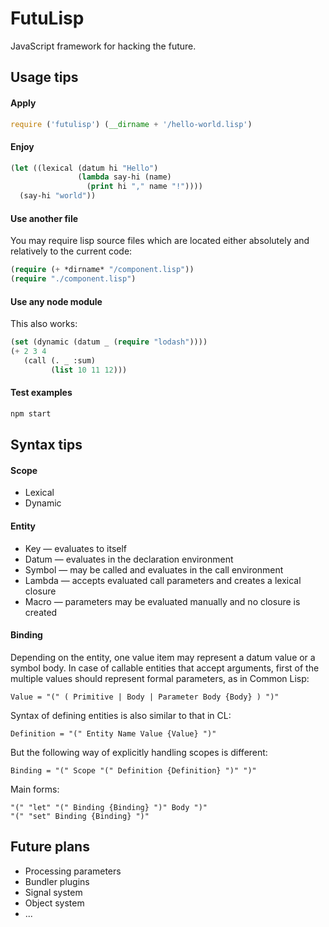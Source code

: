 FutuLisp
========

JavaScript framework for hacking the future.


Usage tips
----------

#### Apply

```javascript
require ('futulisp') (__dirname + '/hello-world.lisp')
```

#### Enjoy

```lisp
(let ((lexical (datum hi "Hello")
               (lambda say-hi (name)
		         (print hi "," name "!"))))
  (say-hi "world"))
```

#### Use another file

You may require lisp source files which are located either absolutely and relatively to the current code:

```lisp
(require (+ *dirname* "/component.lisp"))
(require "./component.lisp")
```

#### Use any node module

This also works:

```lisp
(set (dynamic (datum _ (require "lodash"))))
(+ 2 3 4
   (call (. _ :sum)
	     (list 10 11 12)))
```

#### Test examples

```bash
npm start
```


Syntax tips
-----------

#### Scope

* Lexical
* Dynamic

#### Entity

* Key — evaluates to itself
* Datum — evaluates in the declaration environment
* Symbol — may be called and evaluates in the call environment
* Lambda — accepts evaluated call parameters and creates a lexical closure
* Macro — parameters may be evaluated manually and no closure is created

#### Binding

Depending on the entity,
one value item may represent a datum value or a symbol body.
In case of callable entities that accept arguments,
first of the multiple values should represent formal parameters,
as in Common Lisp:

```
Value = "(" ( Primitive | Body | Parameter Body {Body} ) ")"
```

Syntax of defining entities is also similar to that in CL:

```
Definition = "(" Entity Name Value {Value} ")"
```

But the following way of explicitly handling scopes is different:

```
Binding = "(" Scope "(" Definition {Definition} ")" ")"
```

Main forms:

```
"(" "let" "(" Binding {Binding} ")" Body ")"
"(" "set" Binding {Binding} ")"
```


Future plans
------------

* Processing parameters
* Bundler plugins
* Signal system
* Object system
* ...
